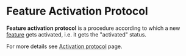 # Feature Activation Protocol

**Feature activation protocol** is a procedure according to which a new [feature](/en/waves-node/features/feature) gets activated, i.e. it gets the "activated" status.

For more details see [Activation protocol](/en/blockchain/waves-protocol/activation-protocol) page.
